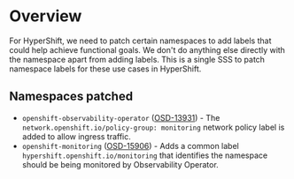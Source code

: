 # Overview

For HyperShift, we need to patch certain namespaces to add labels that could help achieve functional goals. We don't do anything else directly with the namespace apart from adding labels. This is a single SSS to patch namespace labels for these use cases in HyperShift.

## Namespaces patched

- `openshift-observability-operator` ([OSD-13931](https://issues.redhat.com/browse/OSD-13931)) - The `network.openshift.io/policy-group: monitoring` network policy label is added to allow ingress traffic.
- `openshift-monitoring` ([OSD-15906](https://issues.redhat.com/browse/OSD-15906)) - Adds a common label `hypershift.openshift.io/monitoring` that identifies the namespace should be being monitored by Observability Operator.
